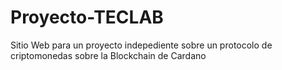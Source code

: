 # Proyecto-TECLAB
Sitio Web para un proyecto indepediente sobre un protocolo de criptomonedas sobre la Blockchain de Cardano
